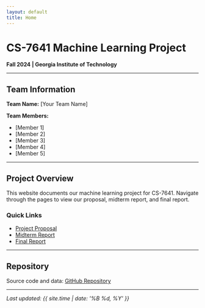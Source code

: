```yaml
---
layout: default
title: Home
---
```


# CS-7641 Machine Learning Project

**Fall 2024 | Georgia Institute of Technology**

---

## Team Information

**Team Name:** [Your Team Name]

**Team Members:**
- [Member 1]
- [Member 2]
- [Member 3]
- [Member 4]
- [Member 5]

---

## Project Overview

This website documents our machine learning project for CS-7641. Navigate through the pages to view our proposal, midterm report, and final report.

### Quick Links

- [Project Proposal](proposal.md)
- [Midterm Report](midterm.md)
- [Final Report](final.md)

---

## Repository

Source code and data: [GitHub Repository](https://github.com/yourusername/your-repo)

---

*Last updated: {{ site.time | date: '%B %d, %Y' }}*
